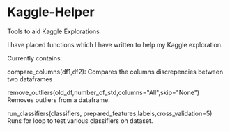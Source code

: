 # Kaggle-Helper
Tools to aid Kaggle Explorations

I have placed functions which I have written to help my Kaggle exploration.

Currently contains:

compare_columns(df1,df2):
    Compares the columns discrepencies between two dataframes

remove_outliers(old_df,number_of_std,columns="All",skip="None")
    Removes outliers from a dataframe.

run_classifiers(classifiers, prepared_features,labels,cross_validation=5)
    Runs for loop to test various classifiers on dataset.